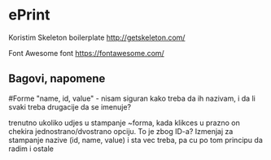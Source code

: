 # ePrint

Koristim Skeleton boilerplate
http://getskeleton.com/

Font Awesome font
https://fontawesome.com/


## Bagovi, napomene

#Forme 
"name, id, value" - nisam siguran kako treba da ih nazivam, i da li svaki treba drugacije da se imenuje? 

trenutno ukoliko udjes u stampanje ~forma, kada klikces u prazno on chekira jednostrano/dvostrano opciju. To je zbog ID-a?
Izmenjaj za stampanje nazive (id, name, value) i sta vec treba, pa cu po tom principu da radim i ostale
